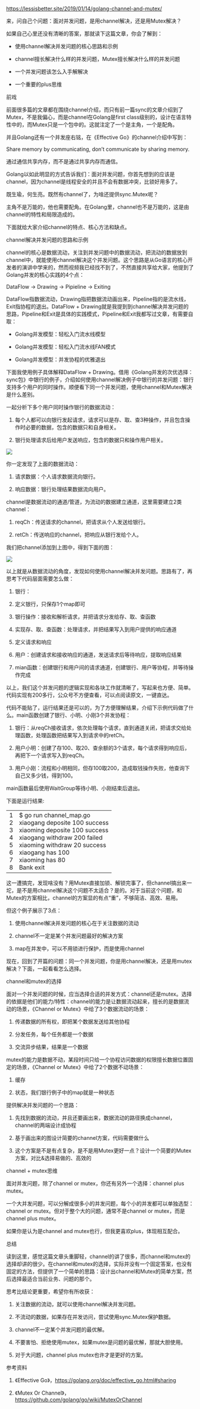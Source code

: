 https://lessisbetter.site/2019/01/14/golang-channel-and-mutex/



来，问自己个问题：面对并发问题，是用channel解决，还是用Mutex解决？

如果自己心里还没有清晰的答案，那就读下这篇文章，你会了解到：

- 使用channel解决并发问题的核心思路和示例

- channel擅长解决什么样的并发问题，Mutex擅长解决什么样的并发问题

- 一个并发问题该怎么入手解解决

- 一个重要的plus思维

前戏

前面很多篇的文章都在围绕channel介绍，而只有前一篇sync的文章介绍到了Mutex，不是我偏心，而是channel在Golang是first class级别的，设计在语言特性中的，而Mutex只是一个包中的。这就注定了一个是主角，一个是配角。

并且Golang还有一个并发座右铭，在《Effective Go》的channel介绍中写到：

Share memory by communicating, don’t communicate by sharing memory.

通过通信共享内存，而不是通过共享内存而通信。

Golang以如此明显的方式告诉我们：面对并发问题，你首先想到的应该是channel，因为channel是线程安全的并且不会有数据冲突，比锁好用多了。

既生瑜，何生亮。既然有channel了，为啥还提供sync.Mutex呢？

主角不是万能的，他也需要配角。在Golang里，channel也不是万能的，这是由channel的特性和局限造成的。

下面就给大家介绍channel的特点、核心方法和缺点。

channel解决并发问题的思路和示例

channel的核心是数据流动，关注到并发问题中的数据流动，把流动的数据放到channel中，就能使用channel解决这个并发问题。这个思路是从Go语言的核心开发者的演讲中学来的，然而视频我已经找不到了，不然直接共享给大家，他提到了Golang并发的核心实践的4个点：

DataFlow -> Drawing -> Pipieline -> Exiting

DataFlow指数据流动，Drawing指把数据流动画出来，Pipeline指的是流水线，Exit指协程的退出。DataFlow + Drawing就是我提到到channel解决并发问题的思路，Pipeline和Exit是具体的实践模式，Pipeline和Exit我都写过文章，有需要自取：

- Golang并发模型：轻松入门流水线模型

- Golang并发模型：轻松入门流水线FAN模式

- Golang并发模型：并发协程的优雅退出

下面我使用例子具体解释DataFlow + Drawing。借用《Golang并发的次优选择：sync包》中银行的例子，介绍如何使用channel解决例子中银行的并发问题：银行支持多个用户的同时操作。顺便看下同一个并发问题，使用channel和Mutex解决是什么差别。

一起分析下多个用户同时操作银行的数据流动：

1. 每个人都可以向银行发起请求，请求可以是存、取、查3种操作，并且包含操作时必要的数据，包含的数据只和自身相关。

1. 银行处理请求后给用户发送响应，包含的数据只和操作用户相关。

![](https://gitee.com/hxc8/images7/raw/master/img/202407190751008.jpg)

你一定发现了上面的数据流动：

1. 请求数据：个人请求数据流向银行。

1. 响应数据：银行处理结果数据流向用户。

channel是数据流动的通道/管道，为流动的数据建立通道，这里需要建立2类channel：

1. reqCh：传送请求的channel，把请求从个人发送给银行。

1. retCh：传送响应的channel，把响应从银行发给个人。

我们把channel添加到上图中，得到下面的图：

![](https://gitee.com/hxc8/images7/raw/master/img/202407190751075.jpg)

以上就是从数据流动的角度，发现如何使用channel解决并发问题。思路有了，再思考下代码层面需要怎么做：

1. 银行：

1. 定义银行，只保存1个map即可

1. 银行操作：接收和解析请求，并把请求分发给存、取、查函数

1. 实现存、取、查函数：处理请求，并把结果写入到用户提供的响应通道

1. 定义请求和响应

1. 用户：创建请求和接收响应的通道，发送请求后等待响应，提取响应结果

1. mian函数：创建银行和用户间的请求通道，创建银行、用户等协程，并等待操作完成

以上，我们这个并发问题的逻辑实现和各块工作就清晰了，写起来也方便、简单。代码实现有200多行，公众号不方便查看，可以点阅读原文，一键直达。

代码不能贴了，运行结果还是可以的，为了方便理解结果，介绍下示例代码做了什么。main函数创建了银行、小明、小刚3个并发协程：

1. 银行：从reqCh接收请求，依次处理每个请求，直到通道关闭，把请求交给处理函数，处理函数把结果写入到请求中的retCh。

1. 用户小明：创建了存100、取20、查余额的3个请求，每个请求得到响应后，再把下一个请求写入到reqCh。

1. 用户小刚：流程和小明相同，但存100取200，造成取钱操作失败，他查询下自己又多少钱，得到100。

main函数最后使用WaitGroup等待小明、小刚结束后退出。

下面是运行结果:

|   |   |
| - | - |
| 1<br>2<br>3<br>4<br>5<br>6<br>7<br>8 | $ go run channel\_map.go<br>xiaogang deposite 100 success<br>xiaoming deposite 100 success<br>xiaogang withdraw 200 failed<br>xiaoming withdraw 20 success<br>xiaogang has 100<br>xiaoming has 80<br>Bank exit |


这一遭搞完，发现啥没有？用Mutex直接加锁、解锁完事了，但channel搞出来一坨，是不是用channel解决这个问题不太适合？是的。对于当前这个问题，和Mutex的方案相比，channel的方案显的有点“重”，不够简洁、高效、易用。

但这个例子展示了3点：

1. 使用channel解决并发问题的核心在于关注数据的流动

1. channel不一定是某个并发问题最好的解决方案

1. map在并发中，可以不用锁进行保护，而是使用channel

现在，回到了开篇的问题：同一个并发问题，你是用channel解决，还是用mutex解决？下面，一起看看怎么选择。

channel和mutex的选择

面对一个并发问题的时候，应当选择合适的并发方式：channel还是mutex。选择的依据是他们的能力/特性：channel的能力是让数据流动起来，擅长的是数据流动的场景，《Channel or Mutex》中给了3个数据流动的场景：

1. 传递数据的所有权，即把某个数据发送给其他协程

1. 分发任务，每个任务都是一个数据

1. 交流异步结果，结果是一个数据

mutex的能力是数据不动，某段时间只给一个协程访问数据的权限擅长数据位置固定的场景，《Channel or Mutex》中给了2个数据不动场景：

1. 缓存

1. 状态，我们银行例子中的map就是一种状态

提供解决并发问题的一个思路：

1. 先找到数据的流动，并且还要画出来，数据流动的路径换成channel，channel的两端设计成协程

1. 基于画出来的图设计简要的channel方案，代码需要做什么

1. 这个方案是不是有点复杂，是不是用Mutex更好一点？设计一个简要的Mutex方案，对比&选择易做的、高效的

channel + mutex思维

面对并发问题，除了channel or mutex，你还有另外一个选择：channel plus mutex。

一个大并发问题，可以分解成很多小的并发问题，每个小的并发都可以单独选型：channel or mutex。但对于整个大的问题，通常不是channel or mutex，而是channel plus mutex。

如果你是认为是channel and mutex也行，但我更喜欢plus，体现相互配合。

总结

读到这里，感觉这篇文章头重脚轻，channel的讲了很多，而channel和mutex的选择却讲的很少。在channel和mutex的选择，实际并没有一个固定答案，也没有固定的方法，但提供了一个简单的思路：设计出channel和Mutex的简单方案，然后选择最适合当前业务、问题的那个。

思考比结论更重要，希望你有所收获：

1. 关注数据的流动，就可以使用channel解决并发问题。

1. 不流动的数据，如果存在并发访问，尝试使用sync.Mutex保护数据。

1. channel不一定某个并发问题的最优解。

1. 不要害怕、拒绝使用mutex，如果mutex是问题的最优解，那就大胆使用。

1. 对于大问题，channel plus mutex也许才是更好的方案。

参考资料

1. 《Effective Go》，https://golang.org/doc/effective_go.html#sharing

1. 《Mutex Or Channel》，https://github.com/golang/go/wiki/MutexOrChannel
